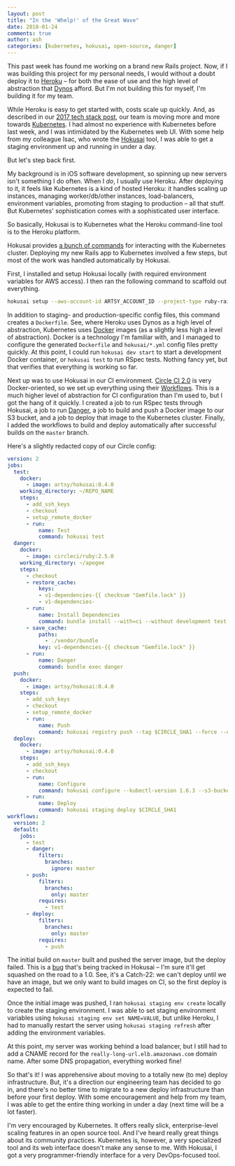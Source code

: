 ```yaml
---
layout: post
title: "In the 'Whelp!' of the Great Wave"
date: 2018-01-24
comments: true
author: ash
categories: [kubernetes, hokusai, open-source, danger]
---
```


This past week has found me working on a brand new Rails project. Now, if I was building this project for my personal needs, I would without a doubt deploy it to [Heroku][] – for both the ease of use and the high level of abstraction that [Dynos][] afford. But I'm not building this for myself, I'm building it for my team.

<!-- more -->

While Heroku is easy to get started with, costs scale up quickly. And, as described in our [2017 tech stack post][stack], our team is moving more and more towards [Kubernetes][]. I had almost no experience with Kubernetes before last week, and I was intimidated by the Kubernetes web UI. With some help from my colleague Isac, who wrote the [Hokusai][] tool, I was able to get a staging environment up and running in under a day.

But let's step back first.

My background is in iOS software development, so spinning up new servers isn't something I do often. When I _do_, I usually use Heroku. After deploying to it, it feels like Kubernetes is a kind of hosted Heroku: it handles scaling up instances, managing worker/db/other instances, load-balancers, environment variables, promoting from staging to production – all that stuff. But Kubernetes' sophistication comes with a sophisticated user interface. 

So basically, Hokusai is to Kubernetes what the Heroku command-line tool is to the Heroku platform.

Hokusai provides [a bunch of commands][commands] for interacting with the Kubernetes cluster. Deploying my new Rails app to Kubernetes involved a few steps, but most of the work was handled automatically by Hokusai.

First, I installed and setup Hokusai locally (with required environment variables for AWS access). I then ran the following command to scaffold out everything.

```sh
hokusai setup --aws-account-id ARTSY_ACCOUNT_ID --project-type ruby-rails
```

In addition to staging- and production-specific config files, this command creates a `Dockerfile`. See, where Heroku uses Dynos as a high level of abstraction, Kubernetes uses [Docker][] images (as a slightly less high a level of abstraction). Docker is a technology I'm familiar with, and I managed to configure the generated `Dockerfile` and `hokusai/*.yml` config files pretty quickly. At this point, I could run `hokusai dev start` to start a development Docker container, or `hokusai test` to run RSpec tests. Nothing fancy yet, but that verifies that everything is working so far.

Next up was to use Hokusai in our CI environment. [Circle CI 2.0][circle] is very Docker-oriented, so we set up everything using their [Workflows][]. This is a much higher level of abstraction for CI configuration than I'm used to, but I got the hang of it quickly. I created a job to run RSpec tests through Hokusai, a job to run [Danger][], a job to build and push a Docker image to our S3 bucket, and a job to deploy that image to the Kubernetes cluster. Finally, I added the workflows to build and deploy automatically after successful builds on the `master` branch.

Here's a slightly redacted copy of our Circle config:

```yaml
version: 2
jobs:
  test:
    docker:
      - image: artsy/hokusai:0.4.0
    working_directory: ~/REPO_NAME
    steps:
      - add_ssh_keys
      - checkout
      - setup_remote_docker
      - run:
          name: Test
          command: hokusai test
  danger:
    docker:
      - image: circleci/ruby:2.5.0
    working_directory: ~/apogee
    steps:
      - checkout
      - restore_cache:
          keys:
          - v1-dependencies-{{ checksum "Gemfile.lock" }}
          - v1-dependencies-
      - run:
          name: Install Dependencies
          command: bundle install --with=ci --without development test --path vendor/bundle
      - save_cache:
          paths:
            - ./vendor/bundle
          key: v1-dependencies-{{ checksum "Gemfile.lock" }}
      - run:
          name: Danger
          command: bundle exec danger
  push:
    docker:
      - image: artsy/hokusai:0.4.0
    steps:
      - add_ssh_keys
      - checkout
      - setup_remote_docker
      - run:
          name: Push
          command: hokusai registry push --tag $CIRCLE_SHA1 --force --overwrite
  deploy:
    docker:
      - image: artsy/hokusai:0.4.0
    steps:
      - add_ssh_keys
      - checkout
      - run:
          name: Configure
          command: hokusai configure --kubectl-version 1.6.3 --s3-bucket BUCKET_NAME --s3-key k8s/config --platform linux
      - run:
          name: Deploy
          command: hokusai staging deploy $CIRCLE_SHA1
workflows:
  version: 2
  default:
    jobs:
      - test
      - danger:
          filters:
            branches:
              ignore: master
      - push:
          filters:
            branches:
              only: master
          requires:
            - test
      - deploy:
          filters:
            branches:
              only: master
          requires:
            - push
```

The initial build on `master` built and pushed the server image, but the deploy failed. This is a [bug][] that's being tracked in Hokusai – I'm sure it'll get squashed on the road to a 1.0. See, it's a Catch-22: we can't deploy until we have an image, but we only want to build images on CI, so the first deploy is expected to fail.

Once the initial image was pushed, I ran `hokusai staging env create` locally to create the staging environment. I was able to set staging environment variables using `hokusai staging env set NAME=VALUE`, but unlike Heroku, I had to manually restart the server using `hokusai staging refresh` after adding the environment variables. 

At this point, my server was working behind a load balancer, but I still had to add a CNAME record for the `really-long-url.elb.amazonaws.com` domain name. After some DNS propagation, everything worked fine!

So that's it! I was apprehensive about moving to a totally new (to me) deploy infrastructure. But, it's a direction our engineering team has decided to go in, and there's no better time to migrate to a new deploy infrastructure than before your first deploy. With some encouragement and help from my team, I was able to get the entire thing working in under a day (next time will be a lot faster).

I'm very encouraged by Kubernetes. It offers really slick, enterprise-level scaling features in an open source tool. And I've heard really great things about its community practices. Kubernetes is, however, a very specialized tool and its web interface doesn't make any sense to me. With Hokusai, I got a very programmer-friendly interface for a very DevOps-focused tool.

[Heroku]: https://www.heroku.com
[Dynos]: https://www.heroku.com/dynos
[stack]: http://artsy.github.io/blog/2017/04/14/artsy-technology-stack-2017/
[Kubernetes]: https://kubernetes.io
[Hokusai]: https://github.com/artsy/hokusai
[commands]: https://github.com/artsy/hokusai/blob/master/docs/Command_Reference.md
[circle]: https://circleci.com/docs/2.0/
[Danger]: http://danger.systems
[Docker]: https://www.docker.com
[Workflows]: https://circleci.com/docs/2.0/workflows/
[bug]: https://github.com/artsy/hokusai/issues/50